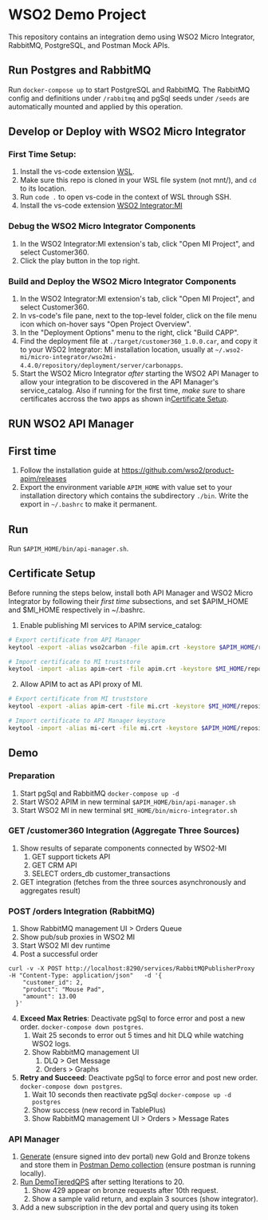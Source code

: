# WSO2 Demo Project

This repository contains an integration demo using WSO2 Micro Integrator, RabbitMQ, PostgreSQL, and Postman Mock APIs.


## Run Postgres and RabbitMQ 
Run `docker-compose up` to start PostgreSQL and RabbitMQ. The RabbitMQ config and definitions under `/rabbitmq` and pgSql seeds under `/seeds` are automatically mounted and applied by this operation. 

## Develop or Deploy with WSO2 Micro Integrator  

### First Time Setup:
1. Install the vs-code extension [WSL](https://marketplace.visualstudio.com/items?itemName=ms-vscode-remote.remote-wsl).
2. Make sure this repo is cloned in your WSL file system (not mnt/), and `cd` to its location. 
3. Run `code .` to open vs-code in the context of WSL through SSH.
4. Install the vs-code extension [WSO2 Integrator:MI](https://marketplace.visualstudio.com/items?itemName=WSO2.micro-integrator)

### Debug the WSO2 Micro Integrator Components
1. In the WSO2 Integrator:MI extension's tab, click "Open MI Project", and select Customer360. 
2. Click the play button in the top right.

### Build and Deploy the WSO2 Micro Integrator Components
1. In the WSO2 Integrator:MI extension's tab, click "Open MI Project", and select Customer360. 
2. In vs-code's file pane, next to the top-level folder, click on the file menu icon which on-hover says "Open Project Overview". 
3. In the "Deployment Options" menu to the right, click "Build CAPP". 
4. Find the deployment file at `./target/customer360_1.0.0.car`, and copy it to your WSO2 Integrator: MI installation location, usually at `~/.wso2-mi/micro-integrator/wso2mi-4.4.0/repository/deployment/server/carbonapps`. 
5. Start the WSO2 Micro Integrator *after* starting the WSO2 API Manager to allow your integration to be discovered in the API Manager's service_catalog. Also if running for the first time, *make sure* to share certificates accross the two apps as shown in[Certificate Setup](#certificate-setup).

## RUN WSO2 API Manager

## First time
1. Follow the installation guide at https://github.com/wso2/product-apim/releases
2. Export the environment variable `APIM_HOME` with value set to your installation directory which contains the subdirectory `./bin`. Write the export in `~/.bashrc` to make it permanent. 

## Run
Run `$APIM_HOME/bin/api-manager.sh`.  


## Certificate Setup
Before running the steps below, install both API Manager and WSO2 Micro Integrator by following their *first time* subsections, and set $APIM_HOME and $MI_HOME respectively in ~/.bashrc.
1. Enable publishing MI services to APIM service_catalog:
``` bash
# Export certificate from API Manager
keytool -export -alias wso2carbon -file apim.crt -keystore $APIM_HOME/repository/resources/security/wso2carbon.jks -storepass wso2carbon

# Import certificate to MI truststore
keytool -import -alias apim-cert -file apim.crt -keystore $MI_HOME/repository/resources/security/client-truststore.jks -storepass wso2carbon
```
2. Allow APIM to act as API proxy of MI.
```bash
# Export certificate from MI truststore
keytool -export -alias apim-cert -file mi.crt -keystore $MI_HOME/repository/resources/security/client-truststore.jks -storepass wso2carbon

# Import certificate to API Manager keystore
keytool -import -alias mi-cert -file mi.crt -keystore $APIM_HOME/repository/resources/security/wso2carbon.jks -storepass wso2carbon
```

## Demo

### Preparation

1. Start pgSql and RabbitMQ `docker-compose up -d`
2. Start WSO2 APIM in new terminal `$APIM_HOME/bin/api-manager.sh`
3. Start WSO2 MI in new terminal `$MI_HOME/bin/micro-integrator.sh`

### GET /customer360 Integration (Aggregate Three Sources)

1. Show results of separate components connected by WSO2-MI
    1. GET support tickets API
    2. GET CRM API
    3. SELECT orders_db customer_transactions
2. GET integration (fetches from the three sources asynchronously and aggregates result)

### POST /orders Integration (RabbitMQ)
1. Show RabbitMQ management UI > Orders Queue
2. Show pub/sub proxies in WSO2 MI
3. Start WSO2 MI dev runtime
4. Post a successful order
```
curl -v -X POST http://localhost:8290/services/RabbitMQPublisherProxy   -H "Content-Type: application/json"   -d '{
    "customer_id": 2,
    "product": "Mouse Pad",
    "amount": 13.00
  }'
```
4. **Exceed Max Retries**: Deactivate pgSql to force error and post a new order. `docker-compose down postgres`. 
	1. Wait 25 seconds to error out 5 times and hit DLQ while watching WSO2 logs.
	2. Show RabbitMQ management UI
		1. DLQ > Get Message
		2. Orders > Graphs
5. **Retry and Succeed**: Deactivate pgSql to force error and post new order. `docker-compose down postgres`. 
	1. Wait 10 seconds then reactivate pgSql `docker-compose up -d postgres`
	2. Show success (new record in TablePlus)
	3. Show RabbitMQ management UI > Orders > Message Rates
### API Manager

1. [Generate](https://localhost:9443/devportal/apis/925a4917-e130-435d-b526-f9db01ebae40/credentials) (ensure signed into dev portal) new Gold and Bronze tokens and store them in [Postman Demo collection](https://ghazi2.postman.co/workspace/Pizza~32de9abf-cc7e-431f-8ce2-62b835950bb7/request/3533915-b539508d-6aa3-46bc-bdef-e1da987ac27d) (ensure postman is running locally).
2. [Run DemoTieredQPS](https://ghazi2.postman.co/workspace/Pizza~32de9abf-cc7e-431f-8ce2-62b835950bb7/run/create?collection=3533915-ddcb5e38-e822-4e92-85df-493e5d407c34&type=manual-run&tab=functional) after setting Iterations to 20.
    1. Show 429 appear on bronze requests after 10th request.
    2. Show a sample valid return, and explain 3 sources (show integrator).
3. Add a new subscription in the dev portal and query using its token


